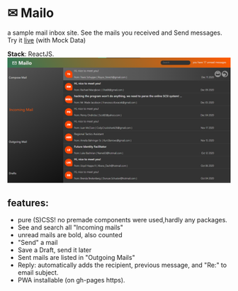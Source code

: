 # ✉ Mailo
a sample mail inbox site. See the mails you received and Send messages.
Try it [live](https://alonbru.github.io/Mailo/) (with Mock Data)

**Stack**: ReactJS.
![mail app main page](mainpage.png)
## features:
- pure (S)CSS! no premade components were used,hardly any packages.
- See and search all "Incoming mails"
- unread mails are bold, also counted
- "Send" a mail
- Save a Draft, send it later
- Sent mails are listed in "Outgoing Mails"
- Reply: automatically adds the recipient, previous message, and "Re:" to email subject.
- PWA installable (on gh-pages https).